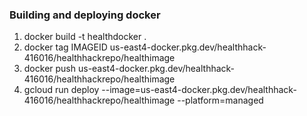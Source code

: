 ### Building and deploying docker
1. docker build -t healthdocker .
2. docker tag IMAGEID us-east4-docker.pkg.dev/healthhack-416016/healthhackrepo/healthimage
3. docker push us-east4-docker.pkg.dev/healthhack-416016/healthhackrepo/healthimage
4. gcloud run deploy --image=us-east4-docker.pkg.dev/healthhack-416016/healthhackrepo/healthimage --platform=managed